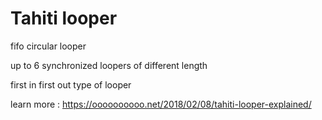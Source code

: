 # Tahiti looper

fifo circular looper

up to 6 synchronized loopers of different length

first in first out type of looper

learn more : https://oooooooooo.net/2018/02/08/tahiti-looper-explained/



